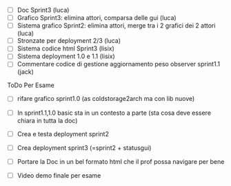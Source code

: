 - [ ] Doc Sprint3 (luca)
- [ ] Grafico Sprint3: elimina attori, comparsa delle gui (luca)
- [ ] Sistema grafico Sprint2: elimina attori, merge tra i 2 grafici dei 2 attori (luca)
- [ ] Stronzate per deployment 2/3 (luca)
- [ ] Sistema codice html Sprint3 (lisix)
- [ ]  Sistema deployment 1.0 e 1.1 (lisix)
- [ ] Commentare codice di gestione aggiornamento peso observer sprint1.1 (jack)

ToDo Per Esame
- [ ] rifare grafico sprint1.0 (as coldstorage2arch ma con lib nuove)
- [ ] In sprint1.1,1.0 basic sta in un contesto a parte (sta cosa deve essere chiara in tutta la doc)
- [ ] Crea e testa deployment sprint2
- [ ] Crea deployment sprint3 (=sprint2 + statusgui)
- [ ] Portare la Doc in un bel formato html che il prof possa navigare per bene
- [ ] Video demo finale per esame


